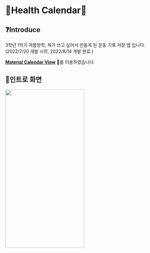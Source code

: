 # :muscle:Health Calendar:muscle:

## :question:Introduce
3학년 1학기 여름방학, 제가 쓰고 싶어서 만들게 된 운동 기록 저장 앱 입니다. (2022/7/20 개발 시작, 2022/8/14 개발 완료.)

[**Material Calendar View**](https://github.com/prolificinteractive/material-calendarview) :calendar:를 이용하였습니다.

## :iphone:인트로 화면
<img src="https://user-images.githubusercontent.com/58140360/184626180-a8a017f5-da66-4cc7-9685-3b18749b30a7.jpg" width="250" height="500"/>
